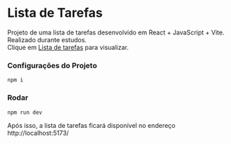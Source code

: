 # Lista de Tarefas
Projeto de uma lista de tarefas desenvolvido em React + JavaScript + Vite. Realizado durante estudos. <br/>
Clique em [Lista de tarefas](https://todolist-react-camiledealano.vercel.app/) para visualizar.

### Configurações do Projeto
```
npm i
```
### Rodar 
```
npm run dev
```
Após isso, a lista de tarefas ficará disponível no endereço http://localhost:5173/

